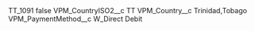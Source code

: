 <?xml version="1.0" encoding="UTF-8"?>
<CustomMetadata xmlns="http://soap.sforce.com/2006/04/metadata" xmlns:xsi="http://www.w3.org/2001/XMLSchema-instance" xmlns:xsd="http://www.w3.org/2001/XMLSchema">
    <label>TT_1091</label>
    <protected>false</protected>
    <values>
        <field>VPM_CountryISO2__c</field>
        <value xsi:type="xsd:string">TT</value>
    </values>
    <values>
        <field>VPM_Country__c</field>
        <value xsi:type="xsd:string">Trinidad,Tobago</value>
    </values>
    <values>
        <field>VPM_PaymentMethod__c</field>
        <value xsi:type="xsd:string">W_Direct Debit</value>
    </values>
</CustomMetadata>
